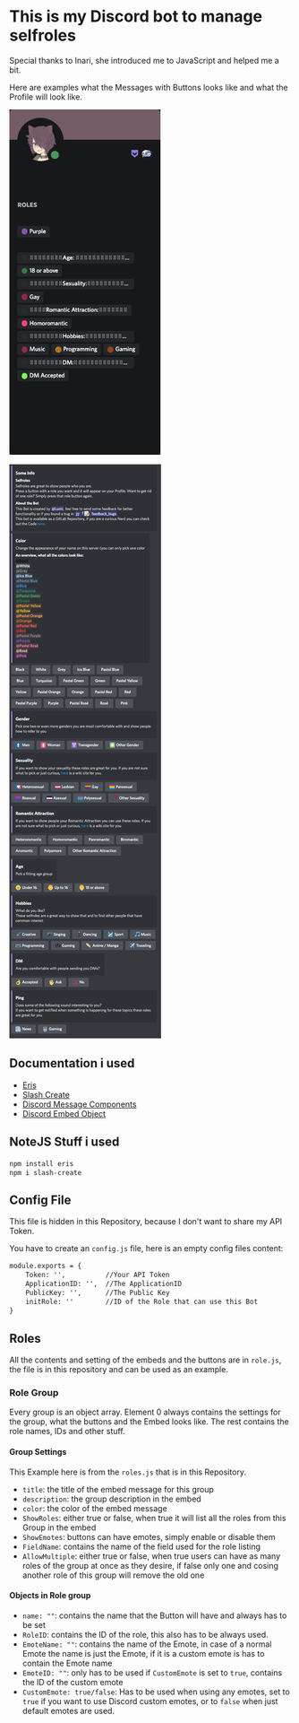 # This is my Discord bot to manage selfroles

Special thanks to Inari, she introduced me to JavaScript and helped me a bit.

Here are examples what the Messages with Buttons looks like and what the Profile will look like.

![Profile](Pictures/Profile.png)

![Messages](Pictures/MessagesButtons.png)


## Documentation i used

- [Eris](https://abal.moe/Eris/)
- [Slash Create](https://www.npmjs.com/package/slash-create)
- [Discord Message Components](https://discord.com/developers/docs/interactions/message-components)
- [Discord Embed Object](https://discord.com/developers/docs/resources/channel#embed-object)



## NoteJS Stuff i used

```
npm install eris
npm i slash-create
```

## Config File

This file is hidden in this Repository, because I don't want to share my API Token.

You have to create an `config.js` file, here is an empty config files content:
```JS
module.exports = {
    Token: '',          //Your API Token
    ApplicationID: '',  //The ApplicationID
    PublicKey: '',      //The Public Key
    initRole: ''        //ID of the Role that can use this Bot
}
```


## Roles

All the contents and setting of the embeds and the buttons are in `role.js`, the file is in this repository and can be used as an example.

### Role Group

Every group is an object array.
Element 0 always contains the settings for the group, what the buttons and the Embed looks like.
The rest contains the role names, IDs and other stuff. 

#### Group Settings

This Example here is from the `roles.js` that is in this Repository.

- `title`: the title of the embed message for this group
- `description`: the group description in the embed
- `color`: the color of the embed message
- `ShowRoles`: either true or false, when true it will list all the roles from this Group in the embed
- `ShowEmotes`: buttons can have emotes, simply enable or disable them
- `FieldName`: contains the name of the field used for the role listing
- `AllowMultiple`: either true or false, when true users can have as many roles of the group at once as they desire, if false only one and cosing another role of this group will remove the old one  

#### Objects in Role group

- `name: ""`: contains the name that the Button will have and always has to be set
- `RoleID`: contains the ID of the role, this also has to be always used.
- `EmoteName: ""`: contains the name of the Emote, in case of a normal Emote the name is just the Emote, if it is a custom emote is has to contain the Emote name
- `EmoteID: ""`: only has to be used if `CustomEmote` is set to `true`, contains the ID of the custom emote
- `CustomEmote: true/false`: Has to be used when using any emotes, set to `true` if you want to use Discord custom emotes, or to `false` when just default emotes are used.